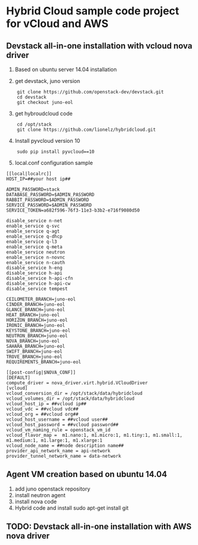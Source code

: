 # Hybrid Cloud sample code project for vCloud and AWS 

## Devstack all-in-one installation with vcloud nova driver

1. Based on ubuntu server 14.04 installation

2. get devstack, juno version

```
    git clone https://github.com/openstack-dev/devstack.git
    cd devstack
    git checkout juno-eol
```

3. get hybroudcloud code

```
    cd /opt/stack
    git clone https://github.com/lionelz/hybridcloud.git
```

4. Install pyvcloud version 10

```
    sudo pip install pyvcloud==10
```

5. local.conf configuration sample

```
[[local|localrc]]
HOST_IP=##your host ip##

ADMIN_PASSWORD=stack
DATABASE_PASSWORD=$ADMIN_PASSWORD
RABBIT_PASSWORD=$ADMIN_PASSWORD
SERVICE_PASSWORD=$ADMIN_PASSWORD
SERVICE_TOKEN=a682f596-76f3-11e3-b3b2-e716f9080d50

disable_service n-net
enable_service q-svc
enable_service q-agt
enable_service q-dhcp
enable_service q-l3
enable_service q-meta
enable_service neutron
enable_service n-novnc
enable_service n-cauth
disable_service h-eng
disable_service h-api
disable_service h-api-cfn
disable_service h-api-cw
disable_service tempest

CEILOMETER_BRANCH=juno-eol
CINDER_BRANCH=juno-eol
GLANCE_BRANCH=juno-eol
HEAT_BRANCH=juno-eol
HORIZON_BRANCH=juno-eol
IRONIC_BRANCH=juno-eol
KEYSTONE_BRANCH=juno-eol
NEUTRON_BRANCH=juno-eol
NOVA_BRANCH=juno-eol
SAHARA_BRANCH=juno-eol
SWIFT_BRANCH=juno-eol
TROVE_BRANCH=juno-eol
REQUIREMENTS_BRANCH=juno-eol

[[post-config|$NOVA_CONF]]
[DEFAULT]
compute_driver = nova_driver.virt.hybrid.VCloudDriver
[vcloud]
vcloud_conversion_dir = /opt/stack/data/hybridcloud
vcloud_volumes_dir = /opt/stack/data/hybridcloud
vcloud_host_ip = ##vcloud ip##
vcloud_vdc = ##vcloud vdc##
vcloud_org = ##vcloud org##
vcloud_host_username = ##vcloud user##
vcloud_host_password = ##vcloud password##
vcloud_vm_naming_rule = openstack_vm_id
vcloud_flavor_map =  m1.nano:1, m1.micro:1, m1.tiny:1, m1.small:1, m1.medium:1, m1.large:1, m1.xlarge:1
vcloud_node_name = ##node description name##
provider_api_network_name = api-network
provider_tunnel_network_name = data-network
```
 
## Agent VM creation based on ubuntu 14.04
1. add juno openstack repository
2. install neutron agent
3. install nova code
4. Hybrid code and install
    sudo apt-get install git

## TODO: Devstack all-in-one installation with AWS nova driver


